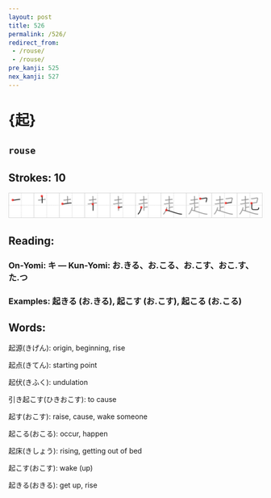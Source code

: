 ```yaml
---
layout: post
title: 526
permalink: /526/
redirect_from:
 - /rouse/
 - /rouse/
pre_kanji: 525
nex_kanji: 527
---
```


# {起}

## `rouse`

## Strokes: 10

<div class="stroke"><img src="../images/E8B5B7.png" /></div>

## Reading:

### On-Yomi: キ &mdash; Kun-Yomi: お.きる、お.こる、お.こす、おこ.す、た.つ

### Examples: 起きる (お.きる), 起こす (お.こす), 起こる (お.こる)

## Words:

起源(きげん): origin, beginning, rise

起点(きてん): starting point

起伏(きふく): undulation

引き起こす(ひきおこす): to cause

起す(おこす): raise, cause, wake someone

起こる(おこる): occur, happen

起床(きしょう): rising, getting out of bed

起こす(おこす): wake (up)

起きる(おきる): get up, rise
